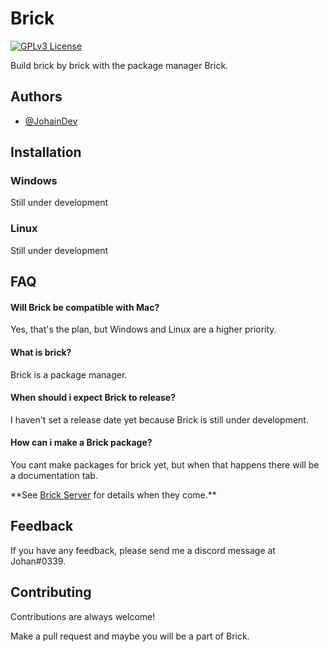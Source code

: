 # Brick

[![GPLv3 License](https://img.shields.io/badge/License-GPL%20v3-yellow.svg)](https://opensource.org/licenses/)

Build brick by brick with the package manager Brick.

## Authors

- [@JohainDev](https://www.github.com/johaindev)

## Installation

### Windows

Still under development

### Linux

Still under development

## FAQ

#### Will Brick be compatible with Mac?

Yes, that's the plan, but Windows and Linux are a higher priority.

#### What is brick?

Brick is a package manager.

#### When should i expect Brick to release?

I haven't set a release date yet because Brick is still under development.

#### How can i make a Brick package?

You cant make packages for brick yet, but when that happens there will be a documentation tab.

\*\*See [Brick Server](https://github.com/brickpm/brick-server) for details when they come.\*\*

## Feedback

If you have any feedback, please send me a discord message at Johan#0339.

## Contributing

Contributions are always welcome!

Make a pull request and maybe you will be a part of Brick.
